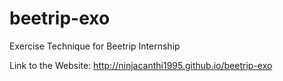 # beetrip-exo
Exercise Technique for Beetrip Internship

Link to the Website: http://ninjacanthi1995.github.io/beetrip-exo